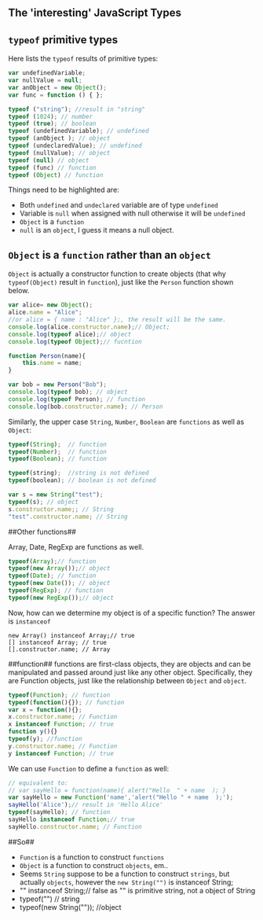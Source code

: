 The 'interesting' JavaScript Types
---------------------------------------------

## `typeof`  primitive types ##
Here lists the `typeof` results of primitive types:
 
```javascript
var undefinedVariable;
var nullValue = null;
var anObject = new Object();
var func = function () { };

typeof ("string"); //result in "string"
typeof (1024); // number
typeof (true); // boolean
typeof (undefinedVariable); // undefined
typeof (anObject ); // object
typeof (undeclaredValue); // undefined
typeof (nullValue); // object
typeof (null) // object
typeof (func) // function
typeof (Object) // function
```
Things need to be highlighted are:

 - Both `undefined` and `undeclared` variable are of type `undefined`
 - Variable is `null` when assigned with null otherwise it will be `undefined`
 - `Object` is a `function`
 - `null` is an `object`, I guess it means a null object.

## `Object` is a `function` rather than an `object` ##

`Object` is actually a constructor function to create objects (that why `typeof(Object)` result in `function`), just like the `Person` function shown below.

```javascript
var alice= new Object();
alice.name = "Alice";
//or alice = { name : "Alice" };, the result will be the same.
console.log(alice.constructor.name);// Object;
console.log(typeof alice);// object
console.log(typeof Object);// fucntion

function Person(name){
    this.name = name;
}

var bob = new Person("Bob");
console.log(typeof bob); // object
console.log(typeof Person); // function
console.log(bob.constructor.name); // Person
```

Similarly, the upper case `String`, `Number`, `Boolean` are `functions` as well as `Object`:

```javascript
typeof(String);  // function
typeof(Number);  // function
typeof(Boolean); // function

typeof(string);  //string is not defined
typeof(boolean); // boolean is not defined

var s = new String("test");
typeof(s); // object
s.constructor.name;; // String
"test".constructor.name; // String
```

##Other functions##

Array, Date, RegExp are functions as well.
```javascript
typeof(Array);// function
typeof(new Array());// object
typeof(Date); // function
typeof(new Date()); // object
typeof(RegExp); // function
typeof(new RegExp());// object
```

Now, how can we determine my object is of a specific function? The answer is `instanceof`

    new Array() instanceof Array;// true
    [] instanceof Array; // true
    [].constructor.name; // Array

##function##
functions are first-class objects, they are objects and can be manipulated and passed around just like any other object. Specifically, they are Function objects, just like the relationship between `Object` and `object`.

```javascript
typeof(Function); // function
typeof(function(){}); // function
var x = function(){};
x.constructor.name; // Function
x instanceof Function; // true
function y(){}
typeof(y); //function
y.constructor.name; // Function
y instanceof Function; // true
```

We can use `Function` to define a `function` as well:

```javascript
// equivalent to:
// var sayHello = function(name){ alert("Hello  " + name  ); }
var sayHello = new Function('name','alert("Hello " + name  );');
sayHello('Alice');// result in 'Hello Alice'
typeof(sayHello); // function
sayHello instanceof Function;// true
sayHello.constructor.name; // Function
```

##So##
 - `Function` is a function to construct `functions`
 - `Object` is a function to construct `objects`, em..
 - Seems `String` suppose to be a function to construct `strings`, but actually `objects`, however the `new String("")` is instanceof String;
 - "" instanceof String;// false as "" is primitive string, not a object of String
 - typeof("") // string
 - typeof(new String("")); //object

